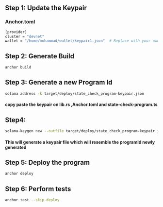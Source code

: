 ## Step 1: Update the Keypair
### Anchor.toml
```bash
[provider]
cluster = "devnet"
wallet = "/home/muhammad/wallet/keypair1.json"  # Replace with your own keypair
```
## Step 2: Generate Build
```bash
anchor build
```

## Step 3: Generate a new Program Id
```bash
solana address -k target/deploy/state_check_program-keypair.json
```

#### copy paste the keypair on lib.rs ,Anchor.toml and state-check-program.ts

## Step4: 
```bash
solana-keygen new --outfile target/deploy/state_check_program-keypair.json

```
#### This will generate a keypair file which will resemble the programId newly generated

## Step 5: Deploy the program
```bash
anchor deploy
```

## Step 6: Perform tests
```bash
anchor test --skip-deploy
```